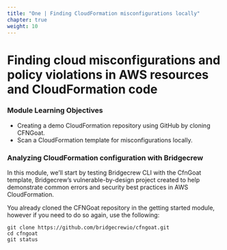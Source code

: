 ```yaml
---
title: "One | Finding CloudFormation misconfigurations locally"
chapter: true
weight: 10
---
```


# Finding cloud misconfigurations and policy violations in AWS resources and CloudFormation code

### Module Learning Objectives

- Creating a demo CloudFormation repository using GitHub by cloning CFNGoat.
- Scan a CloudFormation template for misconfigurations locally.


### Analyzing CloudFormation configuration with Bridgecrew

In this module, we’ll start by testing Bridgecrew CLI with the CfnGoat template, Bridgecrew’s vulnerable-by-design project created to help demonstrate common errors and security best practices in AWS CloudFormation.

You already cloned the CFNGoat repository in the getting started module, however if you need to do so again, use the following:

```
git clone https://github.com/bridgecrewio/cfngoat.git
cd cfngoat
git status
```